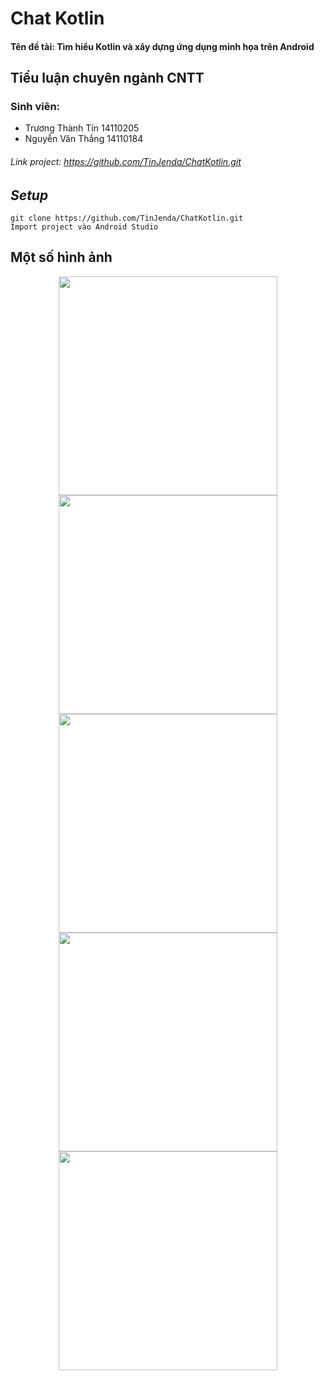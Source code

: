 # Chat Kotlin 
#### **Tên đề tài:** Tìm hiểu Kotlin và xây dựng ứng dụng minh họa trên Android
## Tiểu luận chuyên ngành CNTT 
### Sinh viên:
-  Trương Thành Tín 14110205
-  Nguyễn Văn Thắng 14110184

###### Link project: https://github.com/TinJenda/ChatKotlin.git

## ***Setup*** 
```
git clone https://github.com/TinJenda/ChatKotlin.git
Import project vào Android Studio 
```
## Một số hình ảnh
<p align="center">
  <img src="https://i.imgur.com/ejQe5oL.png" width="350"/>
  <img src="https://i.imgur.com/bpNC8sy.png" width="350"/>
  <img src="https://i.imgur.com/0mHdzA3.png" width="350"/>
  <img src="https://i.imgur.com/g35rz7P.png" width="350"/>
  <img src="https://i.imgur.com/xGbMczj.png" width="350"/>
</p>
